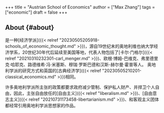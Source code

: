 +++
title = "Austrian School of Economics"
author = ["Max Zhang"]
tags = ["economic"]
draft = false
+++

## About {#about}

是一种[经济学派]({{< relref "20230505205918-schools_of_economic_thought.md" >}})，源自19世纪末的奥地利维也纳大学经济学系，20世纪30年代后延续至美国等地，代表人物包括了[卡尔·门格尔]({{< relref "20210310232301-carl_menger.md" >}})、欧根·博姆-巴维克、弗里德里克·哈耶克、路德维希·冯·米塞斯、穆瑞·罗斯巴德和汉斯-赫尔曼·霍普等人。
奥地利学派的研究方式和英国的[古典经济学]({{< relref "20230505210201-classical_economics.md" >}})相同。

许多奥地利学派所主张的政策都要求政府减少管制、保护私人财产、并捍卫个人自由，因此，主张自由放任的[自由主义]({{< relref "liberalism.md" >}})、[自由意志主义]({{< relref "20210731173458-libertarianism.md" >}})、和客观主义团体都经常引用奥地利学派思想家的作品。
